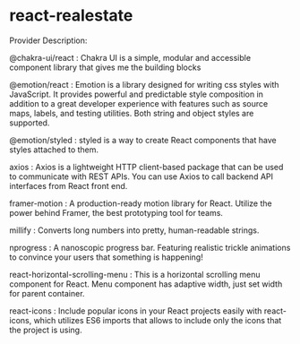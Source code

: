 # react-realestate

 
 
Provider Description:

@chakra-ui/react :
Chakra UI is a simple, modular and accessible component library that gives me the building blocks

@emotion/react :
Emotion is a library designed for writing css styles with JavaScript. It provides powerful and predictable style composition in addition to a great developer experience with features such as source maps, labels, and testing utilities. Both string and object styles are supported.

@emotion/styled :
styled is a way to create React components that have styles attached to them.

axios :
Axios is a lightweight HTTP client-based package that can be used to communicate with REST APIs. You can use Axios to call backend API interfaces from React front end.

framer-motion :
A production-ready motion library for React. Utilize the power behind Framer, the best prototyping tool for teams.

millify :
Converts long numbers into pretty, human-readable strings.

nprogress :
A nanoscopic progress bar. Featuring realistic trickle animations to convince your users that something is happening!

react-horizontal-scrolling-menu :
This is a horizontal scrolling menu component for React. Menu component has adaptive width, just set width for parent container.

react-icons :
Include popular icons in your React projects easily with react-icons, which utilizes ES6 imports that allows to include only the icons that the project is using.

